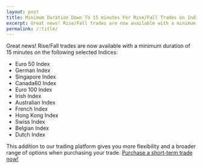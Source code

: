 ```yaml
---
layout: post
title: Minimum Duration Down To 15 minutes For Rise/Fall Trades on Indices
excerpt: Great news! Rise/Fall trades are now available with a minimum duration of 15 minutes on the following selected Indices
permalink: /:title/
---
```


Great news! Rise/Fall trades are now available with a minimum duration of 15 minutes on the following selected Indices:

* Euro 50 Index
* German Index
* Singapore Index
* Canada60 Index
* Euro 100 Index
* Irish Index
* Australian Index
* French Index
* Hong Kong Index
* Swiss Index
* Belgian Index
* Dutch Index

This addition to our trading platform gives you more flexibility and a broader range of options when purchasing your trade. [Purchase a short-term trade now!](https://www.binary.com/c/trade.cgi?market=indices&time=15m&form_name=risefall&expiry_&amount_&H=S0P&currency=USD&underlying_symbol=SX5E&amount=100&date_&&l=EN&utm_medium=social&utm_source=blog&utm_content=whatsnew)
